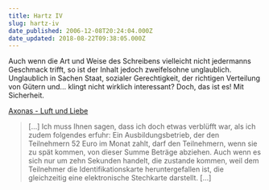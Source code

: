```yaml
---
title: Hartz IV
slug: hartz-iv
date_published: 2006-12-08T20:24:04.000Z
date_updated: 2018-08-22T09:38:05.000Z
---
```


Auch wenn die Art und Weise des Schreibens vielleicht nicht jedermanns Geschmack trifft, so ist der Inhalt jedoch zweifelsohne unglaublich. Unglaublich in Sachen Staat, sozialer Gerechtigkeit, der richtigen Verteilung von Gütern und... klingt nicht wirklich interessant? Doch, das ist es! Mit Sicherheit.

[Axonas - Luft und Liebe](http://axonas.twoday.net/stories/3002378/)

>  [...] Ich muss Ihnen sagen, dass ich doch etwas verblüfft war, als ich zudem folgendes erfuhr: Ein Ausbildungsbetrieb, der den Teilnehmern 52 Euro im Monat zahlt, darf den Teilnehmern, wenn sie zu spät kommen, von dieser Summe Beträge abziehen. Auch wenn es sich nur um zehn Sekunden handelt, die zustande kommen, weil dem Teilnehmer die Identifikationskarte heruntergefallen ist, die gleichzeitig eine elektronische Stechkarte darstellt. [...]
